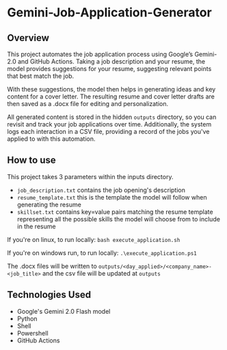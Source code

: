 # Gemini-Job-Application-Generator

## Overview
This project automates the job application process using Google’s Gemini-2.0 and GitHub Actions. Taking a job description and your resume, the model provides suggestions for your resume, suggesting relevant points that best match the job.

With these suggestions, the model then helps in generating ideas and key content for a cover letter. The resulting resume and cover letter drafts are then saved as a .docx file for editing and personalization.

All generated content is stored in the hidden `outputs` directory, so you can revisit and track your job applications over time. Additionally, the system logs each interaction in a CSV file, providing a record of the jobs you've applied to with this automation.

## How to use
This project takes 3 parameters within the inputs directory.
- `job_description.txt` contains the job opening's description
- `resume_template.txt` this is the template the model will follow when generating the resume
- `skillset.txt` contains key=value pairs matching the resume template representing all the possible skills the model will choose from to include in the resume

If you're on linux, to run locally:
`bash execute_application.sh`

If you're on windows run, to run locally:
`.\execute_application.ps1`

The .docx files will be written to `outputs/<day_applied>/<company_name>-<job_title>` and the csv file will be updated at `outputs`

## Technologies Used
- Google's Gemini 2.0 Flash model
- Python
- Shell
- Powershell
- GitHub Actions
